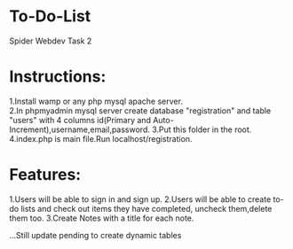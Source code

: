 # To-Do-List
Spider Webdev Task 2

# Instructions:
1.Install wamp or any php mysql apache server.
<br>
2.In phpmyadmin mysql server create database "registration" and table "users" with 4 columns id(Primary and Auto-Increment),username,email,password.
3.Put this folder in the root.
4.index.php is main file.Run localhost/registration.

# Features:
1.Users will be able to sign in and sign up.
2.Users will be able to create to-do lists and check out items they have completed, uncheck them,delete them too.
3.Create Notes with a title for each note.

...Still update pending to create dynamic tables 
